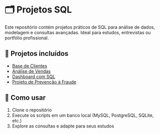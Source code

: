 # 🗂 Projetos SQL

Este repositório contém projetos práticos de SQL para análise de dados, modelagem e consultas avançadas. Ideal para estudos, entrevistas ou portfólio profissional.

## 📁 Projetos incluídos
- [Base de Clientes](./projetos/01_base_clientes)
- [Análise de Vendas](./projetos/02_analise_vendas)
- [Dashboard com SQL](./projetos/03_dashboard_sql)
- [Projeto de Prevenção à Fraude](./projetos/04_projeto_banco_fraude)

## 🚀 Como usar
1. Clone o repositório
2. Execute os scripts em um banco local (MySQL, PostgreSQL, SQLite, etc.)
3. Explore as consultas e adapte para seus estudos
